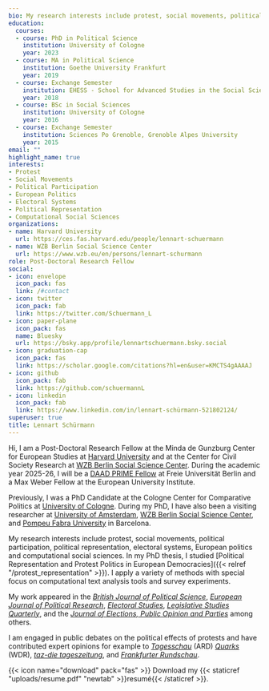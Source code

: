 ```yaml
---
bio: My research interests include protest, social movements, political participation, political representation, electoral systems, European politics and computational social sciences.
education:
  courses:
  - course: PhD in Political Science
    institution: University of Cologne
    year: 2023
  - course: MA in Political Science
    institution: Goethe University Frankfurt
    year: 2019
  - course: Exchange Semester
    institution: EHESS - School for Advanced Studies in the Social Sciences Paris
    year: 2018
  - course: BSc in Social Sciences
    institution: University of Cologne
    year: 2016
  - course: Exchange Semester
    institution: Sciences Po Grenoble, Grenoble Alpes University
    year: 2015
email: ""
highlight_name: true
interests:
- Protest
- Social Movements
- Political Participation 
- European Politics
- Electoral Systems
- Political Representation
- Computational Social Sciences
organizations:
- name: Harvard University
  url: https://ces.fas.harvard.edu/people/lennart-schuermann
- name: WZB Berlin Social Science Center
  url: https://www.wzb.eu/en/persons/lennart-schurmann
role: Post-Doctoral Research Fellow
social:
- icon: envelope
  icon_pack: fas
  link: /#contact
- icon: twitter
  icon_pack: fab
  link: https://twitter.com/Schuermann_L
- icon: paper-plane  
  icon_pack: fas
  name: Bluesky
  url: https://bsky.app/profile/lennartschuermann.bsky.social
- icon: graduation-cap
  icon_pack: fas
  link: https://scholar.google.com/citations?hl=en&user=KMCTS4gAAAAJ
- icon: github
  icon_pack: fab
  link: https://github.com/schuermannL
- icon: linkedin
  icon_pack: fab
  link: https://www.linkedin.com/in/lennart-schürmann-521802124/
superuser: true
title: Lennart Schürmann
---
```


Hi, I am a Post-Doctoral Research Fellow at the Minda de Gunzburg Center for European Studies at [Harvard University](https://ces.fas.harvard.edu/people/lennart-schuermann) and at the Center for Civil Society Research at [WZB Berlin Social Science Center](https://www.wzb.eu/en/persons/lennart-schurmann). During the academic year 2025-26, I will be a [DAAD PRIME Fellow](https://www.daad.de/en/studying-in-germany/scholarships/daad-funding-programmes/prime/prime-fellows-202324/) at Freie Universität Berlin and a Max Weber Fellow at the European University Institute.

Previously, I was a PhD Candidate at the Cologne Center for Comparative Politics at [University of Cologne](https://cccp.uni-koeln.de/en/). During my PhD, I have also been a visiting researcher at [University of Amsterdam](https://www.uva.nl/en), [WZB Berlin Social Science Center](https://www.wzb.eu/en), and [Pompeu Fabra University](https://www.upf.edu) in Barcelona. 

My research interests include protest, social movements, political participation, political representation, electoral systems, European politics and computational social sciences. In my PhD thesis, I studied [Political Representation and Protest Politics in European Democracies]({{< relref "/protest_representation" >}}). I apply a variety of methods with special focus on computational text analysis tools and survey experiments.

My work appeared in the [_British Journal of Political Science_](https://doi.org/10.1017/S0007123423000169), [_European Journal of Political Research_](https://doi.org/10.1111/1475-6765.12704), [_Electoral Studies_](https://doi.org/10.1016/j.electstud.2022.102575), [_Legislative Studies Quarterly_](https://doi.org/10.1111/lsq.12379), and the [_Journal of Elections, Public Opinion and Parties_](https://doi.org/10.1080/17457289.2023.2189729) among others. 

I am engaged in public debates on the political effects of protests and have contributed expert opinions for example to  [_Tagesschau_](https://www.tagesschau.de/inland/gesellschaft/fridays-for-future-244.html) (ARD) [_Quarks_](https://www.instagram.com/p/Cxmf-IHKDoX/) (WDR), [_taz-die tageszeitung_](https://taz.de/Klimastreik-von-Fridays-und-Verdi/!5995664/), and [_Frankfurter Rundschau_](https://www.fr.de/politik/verdi-und-fridays-for-future-warnstreiks-in-mehr-als-70-staedten-92865052.html).



{{< icon name="download" pack="fas" >}} Download my {{< staticref "uploads/resume.pdf" "newtab" >}}resumé{{< /staticref >}}.
